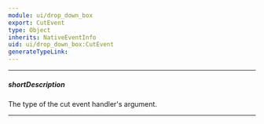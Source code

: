 ```yaml
---
module: ui/drop_down_box
export: CutEvent
type: Object
inherits: NativeEventInfo
uid: ui/drop_down_box:CutEvent
generateTypeLink: 
---
```

---
##### shortDescription
The type of the cut event handler's argument.

---
<!-- Description goes here -->